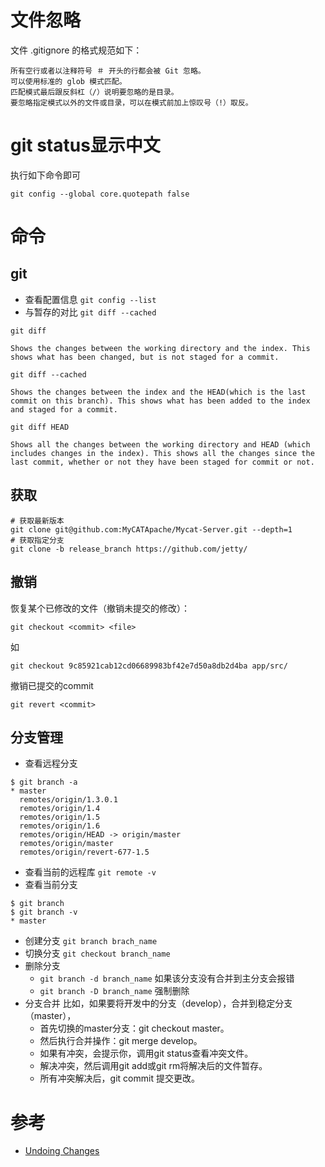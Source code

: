 
# 文件忽略
文件 .gitignore 的格式规范如下：

    所有空行或者以注释符号 ＃ 开头的行都会被 Git 忽略。
    可以使用标准的 glob 模式匹配。
    匹配模式最后跟反斜杠（/）说明要忽略的是目录。
    要忽略指定模式以外的文件或目录，可以在模式前加上惊叹号（!）取反。

# git status显示中文
执行如下命令即可

```shell
git config --global core.quotepath false
```

# 命令
## git
- 查看配置信息 `git config --list`
- 与暂存的对比 `git diff --cached`



```
git diff

Shows the changes between the working directory and the index. This shows what has been changed, but is not staged for a commit.

git diff --cached

Shows the changes between the index and the HEAD(which is the last commit on this branch). This shows what has been added to the index and staged for a commit.

git diff HEAD

Shows all the changes between the working directory and HEAD (which includes changes in the index). This shows all the changes since the last commit, whether or not they have been staged for commit or not.
```

## 获取
```shell
# 获取最新版本
git clone git@github.com:MyCATApache/Mycat-Server.git --depth=1
# 获取指定分支
git clone -b release_branch https://github.com/jetty/
```

## 撤销
恢复某个已修改的文件（撤销未提交的修改）：
```shell
git checkout <commit> <file>
```
如
```shell
git checkout 9c85921cab12cd06689983bf42e7d50a8db2d4ba app/src/
```

撤销已提交的commit
```shell
git revert <commit>
```

## 分支管理
- 查看远程分支

```shell
$ git branch -a
* master
  remotes/origin/1.3.0.1
  remotes/origin/1.4
  remotes/origin/1.5
  remotes/origin/1.6
  remotes/origin/HEAD -> origin/master
  remotes/origin/master
  remotes/origin/revert-677-1.5
```

- 查看当前的远程库 `git remote -v`
- 查看当前分支

```shell
$ git branch
$ git branch -v
* master
```

- 创建分支 `git branch brach_name`
- 切换分支 `git checkout branch_name`
- 删除分支
    + `git branch -d branch_name` 如果该分支没有合并到主分支会报错
    + `git branch -D branch_name` 强制删除
- 分支合并
比如，如果要将开发中的分支（develop），合并到稳定分支（master），
    + 首先切换的master分支：git checkout master。
    + 然后执行合并操作：git merge develop。
    + 如果有冲突，会提示你，调用git status查看冲突文件。
    + 解决冲突，然后调用git add或git rm将解决后的文件暂存。
    + 所有冲突解决后，git commit 提交更改。

# 参考

- [Undoing Changes](https://www.atlassian.com/git/tutorials/undoing-changes/git-checkout)
